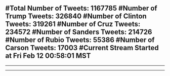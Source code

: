 #Total Number of Tweets: 1167785 
#Number of Trump Tweets: 326840
#Number of Clinton Tweets: 319261
#Number of Cruz Tweets: 234572
#Number of Sanders Tweets: 214726
#Number of Rubio Tweets: 55386
#Number of Carson Tweets: 17003
#Current Stream Started at Fri Feb 12 00:58:01 MST
---
---
---
